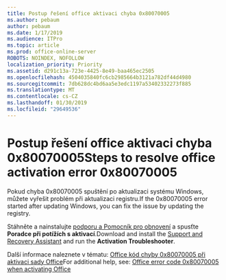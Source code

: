 ```yaml
---
title: Postup řešení office aktivaci chyba 0x80070005
ms.author: pebaum
author: pebaum
ms.date: 1/17/2019
ms.audience: ITPro
ms.topic: article
ms.prod: office-online-server
ROBOTS: NOINDEX, NOFOLLOW
localization_priority: Priority
ms.assetid: d291c13a-723e-4425-8e49-baa465ec2505
ms.openlocfilehash: 4504035840fc6cb2985664b3121a782df44d4980
ms.sourcegitcommit: 7db628dc4bd6aa5e3edc1197a53402332273f885
ms.translationtype: MT
ms.contentlocale: cs-CZ
ms.lasthandoff: 01/30/2019
ms.locfileid: "29649536"
---
```

# <a name="steps-to-resolve-office-activation-error-0x80070005"></a><span data-ttu-id="f3387-102">Postup řešení office aktivaci chyba 0x80070005</span><span class="sxs-lookup"><span data-stu-id="f3387-102">Steps to resolve office activation error 0x80070005</span></span>


<span data-ttu-id="f3387-103">Pokud chyba 0x80070005 spuštění po aktualizaci systému Windows, můžete vyřešit problém při aktualizaci registru.</span><span class="sxs-lookup"><span data-stu-id="f3387-103">If the 0x80070005 error started after updating Windows, you can fix the issue by updating the registry.</span></span> 
  
<span data-ttu-id="f3387-104">Stáhněte a nainstalujte [podporu a Pomocník pro obnovení](https://aka.ms/SARA-OfficeActivation-Alchemy) a spusťte **Poradce při potížích s aktivací**.</span><span class="sxs-lookup"><span data-stu-id="f3387-104">Download and install the [Support and Recovery Assistant](https://aka.ms/SARA-OfficeActivation-Alchemy) and run the **Activation Troubleshooter**.</span></span>
  
<span data-ttu-id="f3387-105">Další informace naleznete v tématu: [Office kód chyby 0x80070005 při aktivaci sady Office](https://support.office.com/article/7aa7600f-df57-4aef-81d2-25509c66f865)</span><span class="sxs-lookup"><span data-stu-id="f3387-105">For additional help, see: [Office error code 0x80070005 when activating Office](https://support.office.com/article/7aa7600f-df57-4aef-81d2-25509c66f865)</span></span>
  


